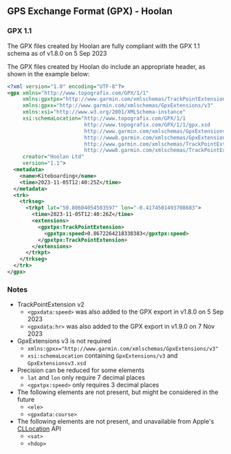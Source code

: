 ## GPS Exchange Format (GPX) - Hoolan

### GPX 1.1

The GPX files created by Hoolan are fully compliant with the GPX 1.1 schema as of v1.8.0 on 5 Sep 2023

The GPX files created by Hoolan do include an appropriate header, as shown in the example below:

```xml
<?xml version="1.0" encoding="UTF-8"?>
<gpx xmlns="http://www.topografix.com/GPX/1/1" 
     xmlns:gpxtpx="http://www.garmin.com/xmlschemas/TrackPointExtension/v2" 
     xmlns:gpxx="http://www.garmin.com/xmlschemas/GpxExtensions/v3" 
     xmlns:xsi="http://www.w3.org/2001/XMLSchema-instance" 
     xsi:schemaLocation="http://www.topografix.com/GPX/1/1
                         http://www.topografix.com/GPX/1/1/gpx.xsd 
                         http://www.garmin.com/xmlschemas/GpxExtensions/v3
                         http://www8.garmin.com/xmlschemas/GpxExtensionsv3.xsd 
                         http://www.garmin.com/xmlschemas/TrackPointExtension/v2
                         http://www8.garmin.com/xmlschemas/TrackPointExtensionv2.xsd"
     creator="Hoolan Ltd"
     version="1.1">
  <metadata>
    <name>Kiteboarding</name>
    <time>2023-11-05T12:40:25Z</time>
  </metadata>
  <trk>
    <trkseg>
      <trkpt lat="50.80604054503597" lon="-0.4174501493708683">
        <time>2023-11-05T12:40:26Z</time>
        <extensions>
          <gpxtpx:TrackPointExtension>
            <gpxtpx:speed>0.8672264218330383</gpxtpx:speed>
          </gpxtpx:TrackPointExtension>
        </extensions>
      </trkpt>
    </trkseg>
  </trk>
</gpx>
```



### Notes

- TrackPointExtension v2
  - `<gpxdata:speed>` was also added to the GPX export in v1.8.0 on 5 Sep 2023
  - `<gpxdata:hr>` was also added to the GPX export in v1.9.0 on 7 Nov 2023
- GpxExtensions v3 is not required
  - `xmlns:gpxx="http://www.garmin.com/xmlschemas/GpxExtensions/v3" `
  - `xsi:schemaLocation` containing `GpxExtensions/v3` and `GpxExtensionsv3.xsd`
- Precision can be reduced for some elements
  - `lat` and `lon` only require 7 decimal places
  - `<gpxtpx:speed>` only requires 3 decimal places
- The following elements are not present, but might be considered in the future
  - `<ele>`
  - `<gpxdata:course>`
- The following elements are not present, and unavailable from Apple's [CLLocation](https://developer.apple.com/documentation/corelocation/cllocation) API
  - `<sat>`
  - `<hdop>`
